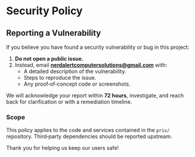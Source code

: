 # Security Policy

## Reporting a Vulnerability

If you believe you have found a security vulnerability or bug in this project:

1. **Do not open a public issue.**
2. Instead, email **nerdalertcomputersolutions@gmail.com** with:
   - A detailed description of the vulnerability.
   - Steps to reproduce the issue.
   - Any proof‑of‑concept code or screenshots.

We will acknowledge your report within **72 hours**, investigate, and reach back for clarification
or with a remediation timeline.

### Scope

This policy applies to the code and services contained in the `priv/` repository. Third‑party
dependencies should be reported upstream.

Thank you for helping us keep our users safe!
